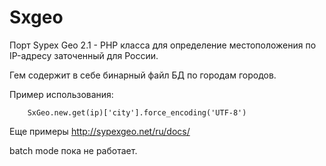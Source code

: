 # Sxgeo

Порт Sypex Geo 2.1 - PHP класса для определение местоположения по IP-адресу заточенный для России.

Гем содержит в себе бинарный файл БД по городам городов.

Пример использования:

		SxGeo.new.get(ip)['city'].force_encoding('UTF-8')

Еще примеры http://sypexgeo.net/ru/docs/

batch mode пока не работает.
